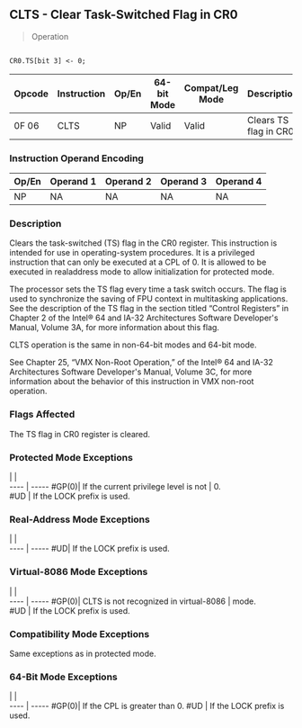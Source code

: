 ## CLTS - Clear Task-Switched Flag in CR0

> Operation
``` slim

CR0.TS[bit 3] <- 0;

```

 Opcode| Instruction| Op/En| 64-bit Mode| Compat/Leg Mode| Description           
 ---  | --- | --- | --- | --- | ---
 0F 06 | CLTS       | NP   | Valid      | Valid          | Clears TS flag in CR0.

### Instruction Operand Encoding
 Op/En| Operand 1| Operand 2| Operand 3| Operand 4
 ---  | --- | --- | --- | ---
 NP   | NA       | NA       | NA       | NA       

### Description
Clears the task-switched (TS) flag in the CR0 register. This instruction is
intended for use in operating-system procedures. It is a privileged instruction
that can only be executed at a CPL of 0. It is allowed to be executed in realaddress
mode to allow initialization for protected mode.

The processor sets the TS flag every time a task switch occurs. The flag is
used to synchronize the saving of FPU context in multitasking applications.
See the description of the TS flag in the section titled “Control Registers”
in Chapter 2 of the Intel® 64 and IA-32 Architectures Software Developer's Manual,
Volume 3A, for more information about this flag.

CLTS operation is the same in non-64-bit modes and 64-bit mode.

See Chapter 25, “VMX Non-Root Operation,” of the Intel® 64 and IA-32 Architectures
Software Developer's Manual, Volume 3C, for more information about the behavior
of this instruction in VMX non-root operation.



### Flags Affected
The TS flag in CR0 register is cleared.


### Protected Mode Exceptions
   | |  
---- | -----
 #GP(0)| If the current privilege level is not
       | 0.                                   
 #UD   | If the LOCK prefix is used.          

### Real-Address Mode Exceptions
   | |  
---- | -----
 #UD| If the LOCK prefix is used.

### Virtual-8086 Mode Exceptions
   | |  
---- | -----
 #GP(0)| CLTS is not recognized in virtual-8086
       | mode.                                 
 #UD   | If the LOCK prefix is used.           

### Compatibility Mode Exceptions
Same exceptions as in protected mode.


### 64-Bit Mode Exceptions
   | |  
---- | -----
 #GP(0)| If the CPL is greater than 0.
 #UD   | If the LOCK prefix is used.  
